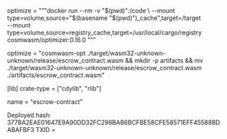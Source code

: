 optimize = """docker run --rm -v "$(pwd)":/code \
  --mount type=volume,source="$(basename "$(pwd)")_cache",target=/target \
  --mount type=volume,source=registry_cache,target=/usr/local/cargo/registry \
  cosmwasm/optimizer:0.16.0
"""

optimize = "cosmwasm-opt ./target/wasm32-unknown-unknown/release/escrow_contract.wasm && mkdir -p artifacts && mv ./target/wasm32-unknown-unknown/release/escrow_contract.wasm ./artifacts/escrow_contract.wasm"

[lib]
crate-type = ["cdylib", "rlib"]

name = "escrow-contract"


Deployed hash: 377BA2EAE01647E9A90DD32FC298BAB6BCFBE58CFE58571EFF45588BDABAFBF3
TXID = 